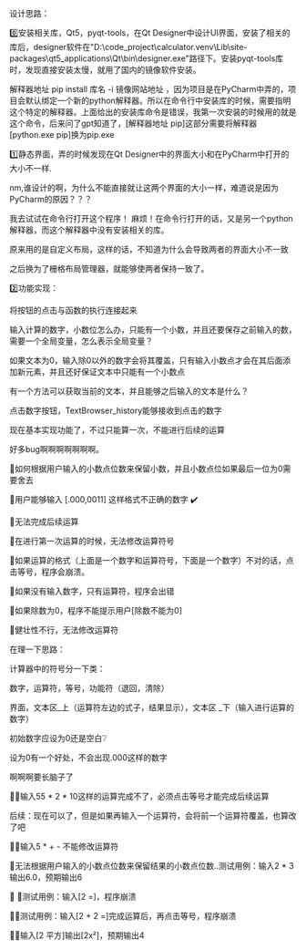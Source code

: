 设计思路：

:zero:安装相关库，Qt5，pyqt-tools，在Qt Designer中设计UI界面，安装了相关的库后，designer软件在"D:\code_project\calculator\.venv\Lib\site-packages\qt5_applications\Qt\bin\designer.exe"路径下。安装pyqt-tools库时，发现直接安装太慢，就用了国内的镜像软件安装。

解释器地址 pip install 库名 -i 镜像网站地址  ，因为项目是在PyCharm中弄的，项目会默认绑定一个新的python解释器。所以在命令行中安装库的时候，需要指明这个特定的解释器。上面给出的安装库命令是错误，我第一次安装的时候用的就是这个命令，后来问了gpt知道了，[解释器地址 pip]这部分需要将解释器 [python.exe pip]换为pip.exe

:one:静态界面，弄的时候发现在Qt Designer中的界面大小和在PyCharm中打开的大小不一样.

nm,谁设计的啊，为什么不能直接就让这两个界面的大小一样，难道说是因为PyCharm的原因？？？

我去试试在命令行打开这个程序！	麻烦！在命令行打开的话，又是另一个python解释器，而这个解释器中没有安装相关的库。

原来用的是自定义布局，这样的话，不知道为什么会导致两者的界面大小不一致

之后换为了栅格布局管理器，就能够使两者保持一致了。

:two:功能实现：

将按钮的点击与函数的执行连接起来

输入计算的数字，小数位怎么办，只能有一个小数，并且还要保存之前输入的数，需要一个全局变量，怎么表示全局变量？

如果文本为0，输入除0以外的数字会将其覆盖，只有输入小数点才会在其后面添加新元素，并且还好保证文本中只能有一个小数点

有一个方法可以获取当前的文本，并且能够之后输入的文本是什么？

点击数字按钮，TextBrowser_history能够接收到点击的数字



现在基本实现功能了，不过只能算一次，不能进行后续的运算



好多bug啊啊啊啊啊啊啊。

:bug:如何根据用户输入的小数点位数来保留小数，并且小数点位如果最后一位为0需要舍去

:bug:用户能够输入	[.000,0011]	这样格式不正确的数字 :heavy_check_mark:

:bug:无法完成后续运算

:bug:在进行第一次运算的时候，无法修改运算符号

:bug:如果运算的格式（上面是一个数字和运算符号，下面是一个数字）不对的话，点击等号，程序会崩溃。

:bug:如果没有输入数字，只有运算符，程序会出错

:bug:如果除数为0，程序不能提示用户[除数不能为0]



:bug:健壮性不行，无法修改运算符



在理一下思路：

计算器中的符号分一下类：

数字，运算符，等号，功能符（退回，清除）

界面，文本区_上（运算符左边的式子，结果显示），文本区 _下（输入进行运算的数字）



初始数字应设为0还是空白:grey_question:

设为0有一个好处，不会出现.000这样的数字

啊啊啊要长脑子了



:balloon::bug:输入​55 * 2 * 10这样的运算完成不了，必须点击等号才能完成后续运算

后续：现在可以了，但是如果再输入一个运算符，会将前一个运算符覆盖，也算改了吧

:hear_no_evil::bug:输入5 * + - 不能修改运算符  

:bug:无法根据用户输入的小数点位数来保留结果的小数点位数..测试用例：输入2 * 3输出6.0，预期输出6

:green_apple: :bug:测试用例：输入[2	=]，程序崩溃

:butterfly::bug:测试用例：​输入[2 + 2  =]完成运算后，再点击等号，程序崩溃  

:heart_decoration::bug:输入[2 平方]输出[2x²]，预期输出4  

